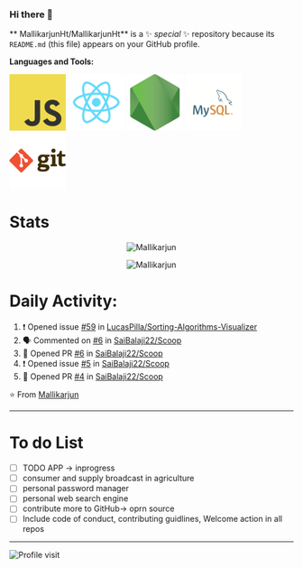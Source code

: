 ### Hi there 👋


** MallikarjunHt/MallikarjunHt** is a ✨ _special_ ✨ repository because its `README.md` (this file) appears on your GitHub profile.
<!--
Here are some ideas to get you started:
- 🔭 I’m currently working on React, Spring Boot
- 🌱 I’m currently learning Rect, Java, Elastic Search, java Script
- 🤔 I’m looking for help with Front End 
- 💬 Ask me about ...
- 📫 How to reach me: [![Connect on LinkedIn](https://img.shields.io/badge/--linkedin?label=LinkedIn&logo=LinkedIn&style=social)](https://www.linkedin.com/in/mallikarjunht)[![Blog](https://img.shields.io/badge/--blog?label=Blog&logo=Blogger&style=social)](https://csitexp.blogspot.com/)
- 😄 Pronouns: ...
- ⚡ Fun fact: ...
-->

**Languages and Tools:**  

<code><img height="100" src="https://raw.githubusercontent.com/github/explore/80688e429a7d4ef2fca1e82350fe8e3517d3494d/topics/javascript/javascript.png"></code>
<code><img height="100" src="https://raw.githubusercontent.com/github/explore/80688e429a7d4ef2fca1e82350fe8e3517d3494d/topics/react/react.png"></code>
<code><img height="100" src="https://raw.githubusercontent.com/github/explore/80688e429a7d4ef2fca1e82350fe8e3517d3494d/topics/nodejs/nodejs.png"></code>
<code><img height="100" src="https://raw.githubusercontent.com/github/explore/80688e429a7d4ef2fca1e82350fe8e3517d3494d/topics/mysql/mysql.png"></code>
<code><img height="100" src="https://raw.githubusercontent.com/github/explore/80688e429a7d4ef2fca1e82350fe8e3517d3494d/topics/git/git.png"></code>  
# Stats
<p align="center"> <img src="https://github-readme-stats.vercel.app/api?username=MallikarjunHt&show_icons=true&count_private=true&theme=radical" alt="Mallikarjun" /></p>  
<p align="center"> <img src="https://github-readme-stats.vercel.app/api/top-langs/?username=MallikarjunHt&theme=tokyonight&langs_count=10&layout=compact" alt="Mallikarjun" /></p>  
  
# **Daily Activity:**  

<!--START_SECTION:activity-->
1. ❗️ Opened issue [#59](https://github.com/LucasPilla/Sorting-Algorithms-Visualizer/issues/59) in [LucasPilla/Sorting-Algorithms-Visualizer](https://github.com/LucasPilla/Sorting-Algorithms-Visualizer)
2. 🗣 Commented on [#6](https://github.com/SaiBalaji22/Scoop/issues/6) in [SaiBalaji22/Scoop](https://github.com/SaiBalaji22/Scoop)
3. 💪 Opened PR [#6](https://github.com/SaiBalaji22/Scoop/pull/6) in [SaiBalaji22/Scoop](https://github.com/SaiBalaji22/Scoop)
4. ❗️ Opened issue [#5](https://github.com/SaiBalaji22/Scoop/issues/5) in [SaiBalaji22/Scoop](https://github.com/SaiBalaji22/Scoop)
5. 💪 Opened PR [#4](https://github.com/SaiBalaji22/Scoop/pull/4) in [SaiBalaji22/Scoop](https://github.com/SaiBalaji22/Scoop)
<!--END_SECTION:activity-->

⭐️ From [Mallikarjun](https://github.com/MallikarjunHt) 
  
***
# To do List
- [ ] TODO APP -> inprogress
- [ ] consumer and supply broadcast in agriculture  
- [ ] personal password manager  
- [ ] personal web search engine  
- [ ] contribute more to GitHub-> oprn source  
- [ ] Include code of conduct, contributing guidlines, Welcome action in all repos
***
![Profile visit](https://profile-counter.glitch.me/MallikarjunHt/count.svg)
